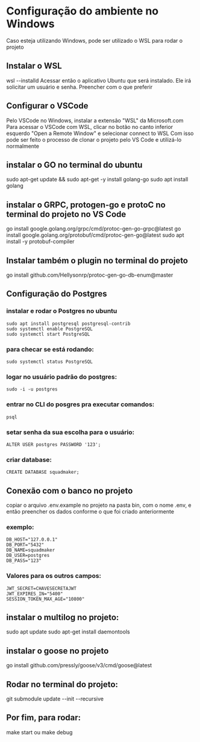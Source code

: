 # Configuração do ambiente no Windows

Caso esteja utilizando Windows, pode ser utilizado o WSL para rodar o projeto

## Instalar o WSL
wsl --installd
Acessar então o aplicativo Ubuntu que será instalado. Ele irá solicitar um usuário e senha. Preencher com o que preferir

## Configurar o VSCode
Pelo VSCode no Windows, instalar a extensão "WSL" da Microsoft.com
Para acessar o VSCode com WSL, clicar no botão no canto inferior esquerdo "Open a Remote Window" e selecionar connect to WSL
Com isso pode ser feito o processo de clonar o projeto pelo VS Code e utilizá-lo normalmente

## instalar o GO no terminal do ubuntu
sudo apt-get update && sudo apt-get -y install golang-go 
sudo apt install golang

## instalar o GRPC, protogen-go e protoC no terminal do projeto no VS Code
go install google.golang.org/grpc/cmd/protoc-gen-go-grpc@latest
go install google.golang.org/protobuf/cmd/protoc-gen-go@latest
sudo apt install -y protobuf-compiler

## Instalar também o plugin no terminal do projeto
go install github.com/Hellysonrp/protoc-gen-go-db-enum@master

## Configuração do Postgres
###  instalar e rodar o Postgres no ubuntu
    sudo apt install postgresql postgresql-contrib
    sudo systemctl enable PostgreSQL
    sudo systemctl start PostgreSQL
###  para checar se está rodando:
    sudo systemctl status PostgreSQL
###  logar no usuário padrão do postgres:
    sudo -i -u postgres
###  entrar no CLI do posgres pra executar comandos:
    psql
###  setar senha da sua escolha para o usuário:
    ALTER USER postgres PASSWORD '123';
###  criar database:
    CREATE DATABASE squadmaker;

## Conexão com o banco no projeto
copiar o arquivo .env.example no projeto na pasta bin, com o nome .env, e então preencher os dados conforme o que foi criado anteriormente
###  exemplo:
    DB_HOST="127.0.0.1"
    DB_PORT="5432"
    DB_NAME=squadmaker
    DB_USER=postgres
    DB_PASS="123"
### Valores para os outros campos:
    JWT_SECRET=CHAVESECRETAJWT
    JWT_EXPIRES_IN="5400"
    SESSION_TOKEN_MAX_AGE="10800"

## instalar o multilog no projeto:
sudo apt update
sudo apt-get install daemontools

## instalar o goose no projeto
go install github.com/pressly/goose/v3/cmd/goose@latest

## Rodar no terminal do projeto:
git submodule update --init --recursive
## Por fim, para rodar:
make start 
ou
make debug